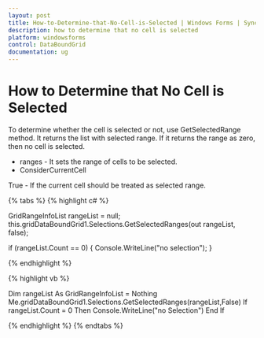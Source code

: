 ```yaml
---
layout: post
title: How-to-Determine-that-No-Cell-is-Selected | Windows Forms | Syncfusion
description: how to determine that no cell is selected
platform: windowsforms
control: DataBoundGrid
documentation: ug
---
```


# How to Determine that No Cell is Selected

To determine whether the cell is selected or not, use GetSelectedRange method. It returns the list with selected range. If it returns the range as zero, then no cell is selected.

* ranges - It sets the range of cells to be selected.
* ConsiderCurrentCell

True - If the current cell should be treated as selected range.

{% tabs %}
{% highlight c# %}

GridRangeInfoList rangeList = null;
this.gridDataBoundGrid1.Selections.GetSelectedRanges(out rangeList, false);

if (rangeList.Count == 0)
{
    Console.WriteLine("no selection");
}

{% endhighlight %}

{% highlight vb %}

Dim rangeList As GridRangeInfoList = Nothing
Me.gridDataBoundGrid1.Selections.GetSelectedRanges(rangeList,False)
If rangeList.Count = 0 Then
Console.WriteLine("no Selection")
End If

{% endhighlight %}
{% endtabs %}

